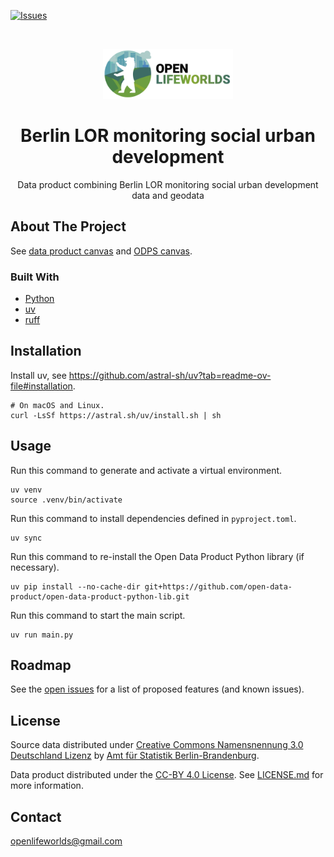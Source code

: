 [![Issues](https://img.shields.io/github/issues/open-lifeworlds/open-lifeworlds-data-product-berlin-lor-monitoring-social-urban-development)](https://github.com/open-lifeworlds/open-lifeworlds-data-product-berlin-lor-monitoring-social-urban-development/issues)

<br />
<p align="center">
  <a href="https://github.com/open-lifeworlds/open-lifeworlds-data-product-berlin-lor-monitoring-social-urban-development">
    <img src="logo-with-text.png" alt="Logo" style="height: 80px;">
  </a>

  <h1 align="center">Berlin LOR monitoring social urban development</h1>

  <p align="center">
    Data product combining Berlin LOR monitoring social urban development data and geodata</a>
  </p>
</p>

## About The Project

See [data product canvas](./docs/data-product-canvas.md) and [ODPS canvas](./docs/odps-canvas.md).

### Built With

* [Python](https://www.python.org/)
* [uv](https://docs.astral.sh/uv/)
* [ruff](https://docs.astral.sh/ruff/)

## Installation

Install uv, see https://github.com/astral-sh/uv?tab=readme-ov-file#installation.

```shell
# On macOS and Linux.
curl -LsSf https://astral.sh/uv/install.sh | sh
```

## Usage

Run this command to generate and activate a virtual environment.

```shell
uv venv
source .venv/bin/activate
```

Run this command to install dependencies defined in `pyproject.toml`.

```shell
uv sync
```

Run this command to re-install the Open Data Product Python library (if necessary).

```shell
uv pip install --no-cache-dir git+https://github.com/open-data-product/open-data-product-python-lib.git
```

Run this command to start the main script.

```shell
uv run main.py
```

## Roadmap

See the [open issues](https://github.com/open-lifeworlds/open-lifeworlds-data-product-berlin-lor-monitoring-social-urban-development/issues) for a list of proposed features (and
 known issues).

## License

Source data distributed under [Creative Commons Namensnennung 3.0 Deutschland Lizenz](https://creativecommons.org/licenses/by/3.0/de/) by [Amt für Statistik Berlin-Brandenburg](https://www.statistik-berlin-brandenburg.de/).

Data product distributed under the [CC-BY 4.0 License](https://creativecommons.org/licenses/by/4.0/). See [LICENSE.md](./LICENSE.md) for more information.

## Contact

openlifeworlds@gmail.com
